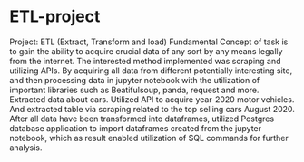 # ETL-project
Project: ETL (Extract, Transform and load)
Fundamental Concept of task is to gain the ability to acquire crucial data of any sort by any means legally from the internet. 
The interested method implemented was scraping and utilizing APIs.
By acquiring all data from different potentially interesting site, and then processing data in jupyter notebook with the utilization of important libraries such as Beatifulsoup, panda, request and more.
Extracted data about cars. Utilized API to acquire year-2020 motor vehicles.
And extracted table via scraping related to the top selling cars August 2020.
After all data have been transformed into dataframes, utilized Postgres database application to import dataframes created from the jupyter notebook, which as result enabled utilization of SQL commands for further analysis.
